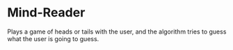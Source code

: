 # Mind-Reader
Plays a game of heads or tails with the user, and the algorithm tries to guess what the user is going to guess.

